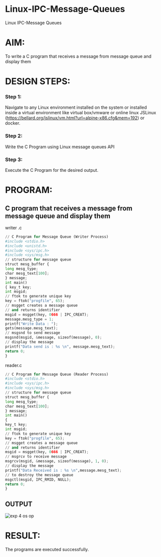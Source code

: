 # Linux-IPC-Message-Queues
Linux IPC-Message Queues

# AIM:
To write a C program that receives a message from message queue and display them

# DESIGN STEPS:

### Step 1:

Navigate to any Linux environment installed on the system or installed inside a virtual environment like virtual box/vmware or online linux JSLinux (https://bellard.org/jslinux/vm.html?url=alpine-x86.cfg&mem=192) or docker.

### Step 2:

Write the C Program using Linux message queues API 

### Step 3:

Execute the C Program for the desired output. 

# PROGRAM:

## C program that receives a message from message queue and display them

writer .c

```python
// C Program for Message Queue (Writer Process) 
#include <stdio.h>
#include <unistd.h>
#include <sys/ipc.h>
#include <sys/msg.h>
// structure for message queue
struct mesg_buffer {
long mesg_type;
char mesg_text[100];
} message;
int main()
{ key_t key;
int msgid;
// ftok to generate unique key
key = ftok("progfile", 65);
// msgget creates a message queue
// and returns identifier
msgid = msgget(key, 0666 | IPC_CREAT);
message.mesg_type = 1;
printf("Write Data : ");
gets(message.mesg_text);
// msgsnd to send message
msgsnd(msgid, &message, sizeof(message), 0);
// display the message
printf("Data send is : %s \n", message.mesg_text);
return 0;
}
```

reader.c

```python
// C Program for Message Queue (Reader Process)
#include <stdio.h>
#include <sys/ipc.h>
#include <sys/msg.h>
// structure for message queue
struct mesg_buffer {
long mesg_type;
char mesg_text[100];
} message;
int main()
{
key_t key;
int msgid;
// ftok to generate unique key
key = ftok("progfile", 65);
// msgget creates a message queue
// and returns identifier
msgid = msgget(key, 0666 | IPC_CREAT);
// msgrcv to receive message
msgrcv(msgid, &message, sizeof(message), 1, 0);
// display the message
printf("Data Received is : %s \n",message.mesg_text);
// to destroy the message queue
msgctl(msgid, IPC_RMID, NULL);
return 0;
}
```




## OUTPUT
![exp 4 os op](https://github.com/Tanushreea05/Linux-IPC-Message-Queues/assets/138849166/5edec478-1569-4efe-b048-e529890b0123)




# RESULT:
The programs are executed successfully.

